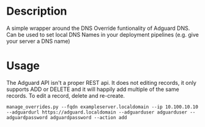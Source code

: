 # Description
A simple wrapper around the DNS Override funtionality of Adguard DNS.
Can be used to set local DNS Names in your deployment pipelines (e.g. give your server a DNS name)

# Usage
The Adguard API isn't a proper REST api. It does not editing records, it only supports ADD or DELETE and it will happily add multiple of the same records.
To edit a record, delete and re-create. 

    manage_overrides.py --fqdn exampleserver.localdomain --ip 10.100.10.10 --adguardurl https://adguard.localdomain --adguarduser adguarduser --adguardpassword adguardpassword --action add
